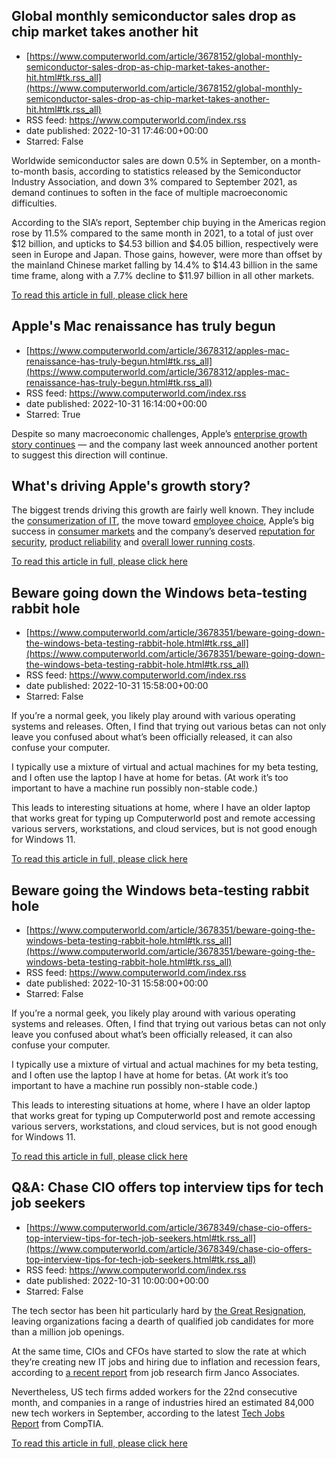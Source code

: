## Global monthly semiconductor sales drop as chip market takes another hit
 - [https://www.computerworld.com/article/3678152/global-monthly-semiconductor-sales-drop-as-chip-market-takes-another-hit.html#tk.rss_all](https://www.computerworld.com/article/3678152/global-monthly-semiconductor-sales-drop-as-chip-market-takes-another-hit.html#tk.rss_all)
 - RSS feed: https://www.computerworld.com/index.rss
 - date published: 2022-10-31 17:46:00+00:00
 - Starred: False

<article>
	<section class="page">
<p>Worldwide semiconductor sales are down 0.5% in September, on a month-to-month basis, according to statistics released by the Semiconductor Industry Association, and down 3% compared to September 2021, as demand continues to soften in the face of multiple macroeconomic difficulties.</p><p>According to the SIA’s report, September chip buying in the Americas region rose by 11.5% compared to the same month in 2021, to a total of just over $12 billion, and upticks to $4.53 billion and $4.05 billion, respectively were seen in Europe and Japan. Those gains, however, were more than offset by the mainland Chinese market falling by 14.4% to $14.43 billion in the same time frame, along with a 7.7% decline to $11.97 billion in all other markets.</p><p class="jumpTag"><a href="https://www.computerworld.com/article/3678152/global-monthly-semiconductor-sales-drop-as-chip-market-takes-another-hit.html#jump">To read this article in full, please click here</a></p></section></article>

## Apple's Mac renaissance has truly begun
 - [https://www.computerworld.com/article/3678312/apples-mac-renaissance-has-truly-begun.html#tk.rss_all](https://www.computerworld.com/article/3678312/apples-mac-renaissance-has-truly-begun.html#tk.rss_all)
 - RSS feed: https://www.computerworld.com/index.rss
 - date published: 2022-10-31 16:14:00+00:00
 - Starred: True

<article>
	<section class="page">
<p>Despite so many macroeconomic challenges, Apple’s <a href="https://www.computerworld.com/article/3676150/this-is-why-apple-will-lead-the-business-market.html">enterprise growth story continues</a> — and the company last week announced another portent to suggest this direction will continue.</p><h2><strong>What's driving Apple's growth story?</strong></h2>
<p>The biggest trends driving this growth are fairly well known. They include the <a href="https://www.computerworld.com/article/3602618/employee-choice-is-critical-to-the-wfh-future.html">consumerization of IT</a>, the move toward <a href="https://www.computerworld.com/article/3519272/10-reasons-enterprises-need-an-employee-choice-program.html">employee choice</a>, Apple’s big success in <a href="https://www.computerworld.com/article/3602618/employee-choice-is-critical-to-the-wfh-future.html">consumer markets</a> and the company’s deserved <a href="https://www.computerworld.com/article/3672528/apple-wasnt-fooling-when-it-said-it-wanted-to-make-macs-more-secure.html">reputation for security</a>, <a href="https://www.applemust.com/all-the-most-important-facts-from-apples-record-quarter/" rel="nofollow noopener" target="_blank">product reliability</a> and <a href="https://www.applemust.com/7-reasons-ibm-says-every-enterprise-should-support-macs/" rel="nofollow noopener" target="_blank">overall lower running costs</a>.</p><p class="jumpTag"><a href="https://www.computerworld.com/article/3678312/apples-mac-renaissance-has-truly-begun.html#jump">To read this article in full, please click here</a></p></section></article>

## Beware going down the Windows beta-testing rabbit hole
 - [https://www.computerworld.com/article/3678351/beware-going-down-the-windows-beta-testing-rabbit-hole.html#tk.rss_all](https://www.computerworld.com/article/3678351/beware-going-down-the-windows-beta-testing-rabbit-hole.html#tk.rss_all)
 - RSS feed: https://www.computerworld.com/index.rss
 - date published: 2022-10-31 15:58:00+00:00
 - Starred: False

<article>
	<section class="page">
<p>If you’re a normal geek, you likely play around with various operating systems and releases. Often, I find that trying out various betas can not only leave you confused about what’s been officially released, it can also confuse your computer.</p><p>I typically use a mixture of virtual and actual machines for my beta testing, and I often use the laptop I have at home for betas. (At work it’s too important to have a machine run possibly non-stable code.)</p><p>This leads to interesting situations at home, where I have an older laptop that works great for typing up Computerworld post and remote accessing various servers, workstations, and cloud services, but is not good enough for Windows 11.</p><p class="jumpTag"><a href="https://www.computerworld.com/article/3678351/beware-going-down-the-windows-beta-testing-rabbit-hole.html#jump">To read this article in full, please click here</a></p></section></article>

## Beware going the Windows beta-testing rabbit hole
 - [https://www.computerworld.com/article/3678351/beware-going-the-windows-beta-testing-rabbit-hole.html#tk.rss_all](https://www.computerworld.com/article/3678351/beware-going-the-windows-beta-testing-rabbit-hole.html#tk.rss_all)
 - RSS feed: https://www.computerworld.com/index.rss
 - date published: 2022-10-31 15:58:00+00:00
 - Starred: False

<article>
	<section class="page">
<p>If you’re a normal geek, you likely play around with various operating systems and releases. Often, I find that trying out various betas can not only leave you confused about what’s been officially released, it can also confuse your computer.</p><p>I typically use a mixture of virtual and actual machines for my beta testing, and I often use the laptop I have at home for betas. (At work it’s too important to have a machine run possibly non-stable code.)</p><p>This leads to interesting situations at home, where I have an older laptop that works great for typing up Computerworld post and remote accessing various servers, workstations, and cloud services, but is not good enough for Windows 11.</p><p class="jumpTag"><a href="https://www.computerworld.com/article/3678351/beware-going-the-windows-beta-testing-rabbit-hole.html#jump">To read this article in full, please click here</a></p></section></article>

## Q&A: Chase CIO offers top interview tips for tech job seekers
 - [https://www.computerworld.com/article/3678349/chase-cio-offers-top-interview-tips-for-tech-job-seekers.html#tk.rss_all](https://www.computerworld.com/article/3678349/chase-cio-offers-top-interview-tips-for-tech-job-seekers.html#tk.rss_all)
 - RSS feed: https://www.computerworld.com/index.rss
 - date published: 2022-10-31 10:00:00+00:00
 - Starred: False

<article>
	<section class="page">
<p>The tech sector has been hit particularly hard by <a href="https://www.computerworld.com/article/3645496/the-great-resignation-why-workers-quit-and-how-companies-can-respond.html">the Great Resignation</a>, leaving organizations facing a dearth of qualified job candidates for more than a million job openings.</p><p>At the same time, CIOs and CFOs have started to slow the rate at which they’re creating new IT jobs and hiring due to inflation and recession fears, according to <a href="https://e-janco.com/press/2022/2022-10-06-it-hiring-slows.html" rel="nofollow noopener" target="_blank">a recent report</a> from job research firm Janco Associates.</p><p>Nevertheless, US tech firms added workers for the 22nd consecutive month, and companies in a range of industries hired an estimated 84,000 new tech workers in September, according to the latest <a href="https://www.comptia.org/content/tech-jobs-report" rel="nofollow noopener" target="_blank">Tech Jobs Report</a> from CompTIA.</p><p class="jumpTag"><a href="https://www.computerworld.com/article/3678349/chase-cio-offers-top-interview-tips-for-tech-job-seekers.html#jump">To read this article in full, please click here</a></p></section></article>
